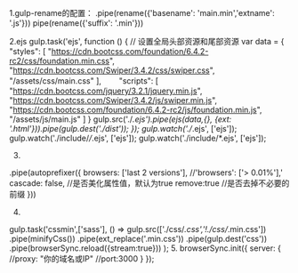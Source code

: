 1.gulp-rename的配置：
.pipe(rename({'basename': 'main.min','extname': '.js'}))
pipe(rename({'suffix': '.min'}))

2.ejs
gulp.task('ejs', function () {
    // 设置全局头部资源和尾部资源
    var data = {　　
    　　"styles": [
            "https://cdn.bootcss.com/foundation/6.4.2-rc2/css/foundation.min.css",
            "https://cdn.bootcss.com/Swiper/3.4.2/css/swiper.css",
            "/assets/css/main.css"
        ],
    　　"scripts": [
            "https://cdn.bootcss.com/jquery/3.2.1/jquery.min.js",
            "https://cdn.bootcss.com/Swiper/3.4.2/js/swiper.min.js",
            "https://cdn.bootcss.com/foundation/6.4.2-rc2/js/foundation.min.js",
            "/assets/js/main.js"
        ]
    }
    gulp.src('./*.ejs').pipe(ejs(data,{}, {ext: '.html'})).pipe(gulp.dest('./dist'));
});
gulp.watch('./*.ejs', ['ejs']);
gulp.watch('./include/*/*.ejs', ['ejs']);
gulp.watch('./include/*.ejs', ['ejs']);

3.
.pipe(autoprefixer({
    browsers: ['last 2 versions'],    //'browsers': ['> 0.01%'],'
    cascade: false,                   //是否美化属性值，默认为true
    remove:true                       //是否去掉不必要的前缀
}))

4.
gulp.task('cssmin',['sass'], () =>
    gulp.src(['./css/*.css','!./css/*.min.css'])
    .pipe(minifyCss())
    .pipe(ext_replace('.min.css'))
    .pipe(gulp.dest('css'))
    .pipe(browserSync.reload({stream:true})) 
);
5.
 browserSync.init({
        server: {
            //proxy: "你的域名或IP"
            //port:3000 
        }
});